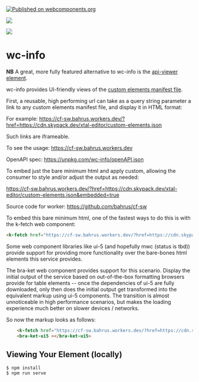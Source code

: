 [![Published on webcomponents.org](https://img.shields.io/badge/webcomponents.org-published-blue.svg)](https://www.webcomponents.org/element/wc-info)

<a href="https://nodei.co/npm/wc-info/"><img src="https://nodei.co/npm/wc-info.png"></a>

<img src="https://badgen.net/bundlephobia/minzip/wc-info">

# wc-info

**NB**  A great, more fully featured alternative to wc-info is the [api-viewer element](https://api-viewer-element.netlify.com/#api-viewer).

wc-info provides UI-friendly views of the [custom elements manifest file](https://github.com/open-wc/custom-elements-manifest).

First, a reusable, high performing url can take as a query string parameter a link to any custom elements manifest file, and display it in HTML format:

For example:  https://cf-sw.bahrus.workers.dev/?href=https://cdn.skypack.dev/xtal-editor/custom-elements.json

Such links are iframeable.

To see the usage:   https://cf-sw.bahrus.workers.dev

OpenAPI spec:  https://unpkg.com/wc-info/openAPI.json


To embed just the bare minimum html and apply custom, allowing the consumer to style and/or adjust the output as needed:

https://cf-sw.bahrus.workers.dev/?href=https://cdn.skypack.dev/xtal-editor/custom-elements.json&embedded=true

Source code for worker:  https://github.com/bahrus/cf-sw

To embed this bare minimum html, one of the fastest ways to do this is with the k-fetch web component:

```html
<k-fetch href="https://cf-sw.bahrus.workers.dev/?href=https://cdn.skypack.dev/xtal-editor/custom-elements.json&embedded=true" as=html target=bra-ket-ui5><k-fetch>
```

Some web component libraries like ui-5 (and hopefully mwc (status is tbd)) provide support for providing more functionality over the bare-bones html elements this service provides.

The bra-ket web component provides support for this scenario.  Display the initial output of the service based on out-of-the-box formatting browsers provide for table elements -- once the dependencies of ui-5 are fully downloaded, only then does the initial output get transformed into the equivalent markup using ui-5 components.  The transition is almost unnoticeable in high performance scenarios, but makes the loading experience much better on slower devices / networks.

So now the markup looks as follows:

```html
    <k-fetch href="https://cf-sw.bahrus.workers.dev/?href=https://cdn.skypack.dev/xtal-editor/custom-elements.json&embedded=true" as=html target=bra-ket-ui5></k-fetch>
    <bra-ket-ui5 ></bra-ket-ui5>
```


<!--[Demo](https://codepen.io/bahrus/pen/LYjxKGo)-->


## Viewing Your Element (locally)

```
$ npm install
$ npm run serve
```


